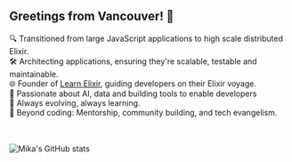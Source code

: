 ## Greetings from Vancouver! 🌲

🔍 Transitioned from large JavaScript applications to high scale distributed Elixir.</br>
🛠 Architecting applications, ensuring they're scalable, testable and maintainable.</br>
🌐 Founder of [Learn Elixir](https://learn-elixir.dev), guiding developers on their Elixir voyage.</br>
🤝 Passionate about AI, data and building tools to enable developers</br>
🌱 Always evolving, always learning.</br>
🚀 Beyond coding: Mentorship, community building, and tech evangelism.</br>
</br></br>

![Mika's GitHub stats](https://github-readme-stats.vercel.app/api?username=mikaak&show_icons=true&theme=dracula&hide=contribs)
